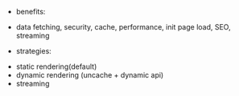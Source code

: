 - benefits:
+ data fetching, security, cache, performance, init page load, SEO, streaming

- strategies:
+ static rendering(default)
+ dynamic rendering (uncache + dynamic api)
+ streaming